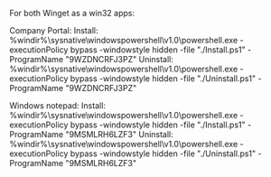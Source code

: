 For both Winget as a win32 apps:

Company Portal:
Install: %windir%\sysnative\windowspowershell\v1.0\powershell.exe -executionPolicy bypass -windowstyle hidden -file "./Install.ps1" -ProgramName "9WZDNCRFJ3PZ"
Uninstall: %windir%\sysnative\windowspowershell\v1.0\powershell.exe -executionPolicy bypass -windowstyle hidden -file "./Uninstall.ps1" -ProgramName "9WZDNCRFJ3PZ"

Windows notepad:
Install: %windir%\sysnative\windowspowershell\v1.0\powershell.exe -executionPolicy bypass -windowstyle hidden -file "./Install.ps1" -ProgramName "9MSMLRH6LZF3"
Uninstall: %windir%\sysnative\windowspowershell\v1.0\powershell.exe -executionPolicy bypass -windowstyle hidden -file "./Uninstall.ps1" -ProgramName "9MSMLRH6LZF3"
